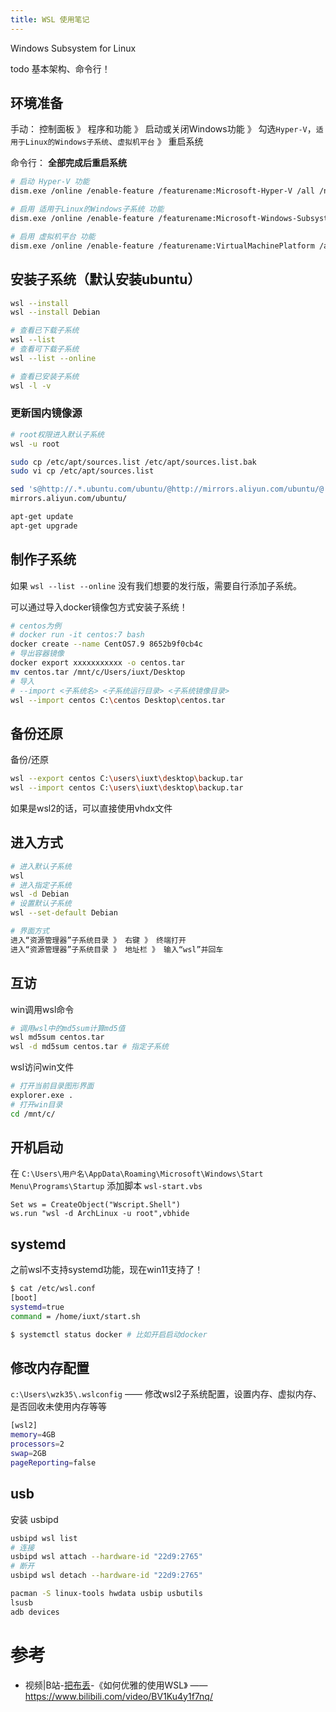 ```yaml
---
title: WSL 使用笔记
---
```


Windows Subsystem for Linux

todo 基本架构、命令行！

## 环境准备

手动： 控制面板 》 程序和功能 》 启动或关闭Windows功能 》 勾选`Hyper-V`，`适用于Linux的Windows子系统`、`虚拟机平台` 》 重启系统

命令行： **全部完成后重启系统**

```bash
# 启动 Hyper-V 功能
dism.exe /online /enable-feature /featurename:Microsoft-Hyper-V /all /norestart

# 启用 适用于Linux的Windows子系统 功能
dism.exe /online /enable-feature /featurename:Microsoft-Windows-Subsystem-Linux /all /norestart

# 启用 虚拟机平台 功能
dism.exe /online /enable-feature /featurename:VirtualMachinePlatform /all /norestart
```

## 安装子系统（默认安装ubuntu）

```bash
wsl --install
wsl --install Debian

# 查看已下载子系统
wsl --list
# 查看可下载子系统
wsl --list --online

# 查看已安装子系统
wsl -l -v 
```

### 更新国内镜像源

```bash
# root权限进入默认子系统
wsl -u root

sudo cp /etc/apt/sources.list /etc/apt/sources.list.bak
sudo vi cp /etc/apt/sources.list

sed 's@http://.*.ubuntu.com/ubuntu/@http://mirrors.aliyun.com/ubuntu/@' /etc/apt/sources.list
mirrors.aliyun.com/ubuntu/

apt-get update
apt-get upgrade
```

## 制作子系统

如果 `wsl --list --online` 没有我们想要的发行版，需要自行添加子系统。

可以通过导入docker镜像包方式安装子系统！

```bash
# centos为例
# docker run -it centos:7 bash
docker create --name CentOS7.9 8652b9f0cb4c
# 导出容器镜像
docker export xxxxxxxxxxx -o centos.tar 
mv centos.tar /mnt/c/Users/iuxt/Desktop
# 导入
# --import <子系统名> <子系统运行目录> <子系统镜像目录>
wsl --import centos C:\centos Desktop\centos.tar
```

## 备份还原

备份/还原

```bash
wsl --export centos C:\users\iuxt\desktop\backup.tar
wsl --import centos C:\users\iuxt\desktop\backup.tar
```

如果是wsl2的话，可以直接使用vhdx文件

## 进入方式

```bash
# 进入默认子系统
wsl
# 进入指定子系统
wsl -d Debian
# 设置默认子系统
wsl --set-default Debian

# 界面方式
进入“资源管理器”子系统目录 》 右键 》 终端打开
进入“资源管理器”子系统目录 》 地址栏 》 输入“wsl”并回车
```

## 互访

win调用wsl命令

```bash
# 调用wsl中的md5sum计算md5值
wsl md5sum centos.tar
wsl -d md5sum centos.tar # 指定子系统
```

wsl访问win文件

```bash
# 打开当前目录图形界面
explorer.exe .
# 打开win目录
cd /mnt/c/
```

## 开机启动

在 `C:\Users\用户名\AppData\Roaming\Microsoft\Windows\Start Menu\Programs\Startup` 添加脚本 `wsl-start.vbs`

```vbs
Set ws = CreateObject("Wscript.Shell")
ws.run "wsl -d ArchLinux -u root",vbhide
```

## systemd

之前wsl不支持systemd功能，现在win11支持了！

```bash
$ cat /etc/wsl.conf
[boot]
systemd=true
command = /home/iuxt/start.sh

$ systemctl status docker # 比如开启启动docker
```

## 修改内存配置

`c:\Users\wzk35\.wslconfig` —— 修改wsl2子系统配置，设置内存、虚拟内存、是否回收未使用内存等等

```bash
[wsl2]
memory=4GB
processors=2
swap=2GB
pageReporting=false
```

## usb

安装 usbipd

```bash
usbipd wsl list
# 连接
usbipd wsl attach --hardware-id "22d9:2765"
# 断开
usbipd wsl detach --hardware-id "22d9:2765"
```

```bash
pacman -S linux-tools hwdata usbip usbutils
lsusb
adb devices

```

# 参考

+ 视频|B站-[把布丢](https://zahui.fan/)-《如何优雅的使用WSL》 —— https://www.bilibili.com/video/BV1Ku4y1f7nq/
